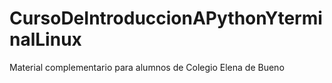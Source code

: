 # CursoDeIntroduccionAPythonYterminalLinux
Material complementario para alumnos de Colegio Elena de Bueno
